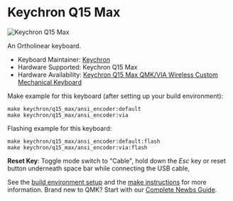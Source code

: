 # Keychron Q15 Max

![Keychron Q15 Max](https://cdn.shopify.com/s/files/1/0059/0630/1017/files/Keychron_Q15_Max_ortholinear_wireless_QMK_customized_mechanical_keyboard-2.jpg?v=1719210507)

An Ortholinear keyboard.

* Keyboard Maintainer: [Keychron](https://github.com/keychron)
* Hardware Supported: Keychron Q15 Max
* Hardware Availability: [Keychron Q15 Max QMK/VIA Wireless Custom Mechanical Keyboard](https://www.keychron.com/products/keychron-q15-max-qmk-wireless-custom-mechanical-keyboard)

Make example for this keyboard (after setting up your build environment):

    make keychron/q15_max/ansi_encoder:default
    make keychron/q15_max/ansi_encoder:via

Flashing example for this keyboard:

    make keychron/q15_max/ansi_encoder:default:flash
    make keychron/q15_max/ansi_encoder:via:flash

**Reset Key**: Toggle mode switch to "Cable", hold down the *Esc* key or reset button underneath space bar while connecting the USB cable,

See the [build environment setup](https://docs.qmk.fm/#/getting_started_build_tools) and the [make instructions](https://docs.qmk.fm/#/getting_started_make_guide) for more information. Brand new to QMK? Start with our [Complete Newbs Guide](https://docs.qmk.fm/#/newbs).
